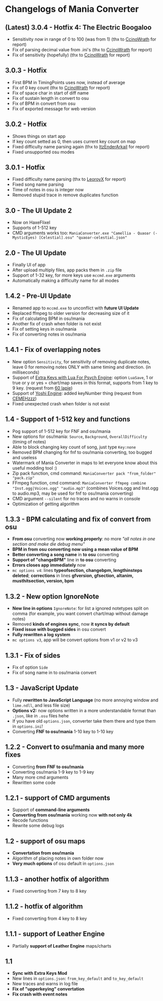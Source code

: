 # Changelogs of Mania Converter

## (Latest) 3.0.4 - Hotfix 4: The Electric Boogaloo
- Sensitivity now in range of 0 to 100 (was from 1) (thx to [CcinoWrath](https://gamebanana.com/posts/10815716) for report)
- Fix of parsing decimal value from .ini's (thx to [CcinoWrath](https://gamebanana.com/posts/10815716) for report)
- Fix of sensitivity (hopefully) (thx to [CcinoWrath](https://gamebanana.com/posts/10815716) for report)

## 3.0.3 - Hotfix
- First BPM in TimingPoints uses now, instead of average
- Fix of 0 key count (thx to [CcinoWrath](https://gamebanana.com/posts/10815716) for report)
- Fix of space char in start of diff name
- Fix of sustain length in convert to osu
- Fix of BPM in convert from osu
- Fix of exported message for web version

## 3.0.2 - Hotfix
- Shows things on start app
- If key count setted as 0, then uses current key count on map
- Fixed difficulty name parsing again (thx to [ItzEnderArkail](https://gamebanana.com/posts/10811434) for report)
- Fixed unsupported osu modes

## 3.0.1 - Hotfix
- Fixed difficulty name parsing (thx to [LeoroyX](https://gamebanana.com/posts/10786130) for report)
- Fixed song name parsing
- Time of notes in osu is integer now
- Removed stupid trace in remove duplicates function

## 3.0 - The UI Update 2
- Now on HaxeFlixel
- Supports of 1-512 key
- CMD arguments works too: `ManiaConverter.exe "Camellia - Quaoar (-MysticEyes) [Celestial].osu" "quaoar-celestial.json"`

## 2.0 - The UI Update
- Finally UI of app
- After upload multiply files, app packs them in `.zip` file
- Support of 1-32 key, for more keys use `mccmd.exe` arguments
- Automatically making a difficulty name for all modes

## 1.4.2 - Pre-UI Update
- Renamed app to `mccmd.exe` to unconflict with **future UI Update**
- Replaced ffmpeg to older version for decreasing size of it
- Fix of calculating BPM in osu!mania
- Another fix of crash when folder is not exist
- Fix of setting keys in osu!mania
- Fix of converting notes in osu!mania

## 1.4.1 - Fix of overlapping notes
- New option `Sensitivity`, for sensitivity of removing duplicate notes, leave 0 for removing notes ONLY with same timing and direction. (in milliseconds)
- Support of [Extra Keys with Lua For Psych Engine](https://gamebanana.com/mods/352021): option `LuaSave`, 1 or true or y or yes = chart/map saves in this format, supports from 1 key to 9 key. (request from [60 lapie](https://gamebanana.com/members/1633383))
- Support of [Yoshi Engine](https://gamebanana.com/mods/352532): added keyNumber thing (request from [CEMEHzzz](https://gamebanana.com/members/1776409))
- Fixed unexpected crash when folder is not exist

## 1.4 - Support of 1-512 key and functions
- Pog support of 1-512 key for FNF and osu!mania
- New options for osu!mania: `Source`, `Background`, `OverallDifficulty` (timing of notes)
- Able to block changing key count of song, just type `Key:none`
- Removed BPM changing for fnf to osu!mania converting, too bugged and useless
- Watermark of Mania Converter in maps to let everyone know about this useful modding tool :)
- Zip pack function, cmd command: `ManiaConverter pack "from_folder" "pack.zip"`
- FFmpeg function, cmd command: `ManiaConverter ffmpeg combine "Inst.ogg|Voices.ogg" "audio.mp3"` (combines Voices.ogg and Inst.ogg to audio.mp3, may be used for fnf to osu!mania converting)
- CMD argument `--silent` for no traces and no warns in console
- Optimization of getting algorithm

## 1.3.3 - BPM calculating and fix of convert from osu
- **From osu** converting now **working properly**: no more *"all notes in one section and make die debug menu"*
- **BPM in from osu converting now using a mean value of BPM**
- **Better converting a song name** in **to osu** converting
- **Support of "changeBPM"** line in **to osu** converting
- **Errors closes app immediately** now
- `mc options v4`: lines **typeofsection, changebpm, lengthinsteps deleted**; **corrections** in lines **gfversion, gfsection, altanim, musthitsection, version, bpm**

## 1.3.2 - New option IgnoreNote
- **New line in options** `IgnoreNote`: for list a ignored notetypes split on comma (for example, you want convert chart/map without damage notes)
- Removed **kinds of engines sync**, now **it syncs by default**
- **Fixed issue with bugged sides** in osu convert
- **Fully rewritten a log system**
- `mc options v3`, app will be convert options from v1 or v2 to v3

## 1.3.1 - Fix of sides
- Fix of option `Side`
- Fix of song name in to osu!mania convert

## 1.3 - JavaScript Update
- Fully **rewritten to JavaScript Language** (no more annoying window and `lime.ndll`, and less file size)
- **Options v2:** now options written in a more understandable format than `.json`, like in `.osu` files hehe
- If you have old `options.json`, converter take them there and type them in `options.ini`!
- Converting **FNF to osu!mania** 1-10 key to 1-10 key

## 1.2.2 - Convert to osu!mania and many more fixes
- Converting **from FNF to osu!mania**
- Converting osu!mania 1-9 key to 1-9 key
- Many more cmd arguments
- Rewritten some code

## 1.2.1 - support of CMD arguments
- Support of **command-line arguments**
- **Converting from osu!mania** working now **with not only 4k**
- Recode functions
- Rewrite some debug logs

## 1.2 - support of osu maps
- **Convertation from osu!mania**
- Algorithm of placing notes in own folder now
- **Very much options** of osu default in `options.json`

## 1.1.3 - another hotfix of algorithm
- Fixed converting from 7 key to 8 key

## 1.1.2 - hotfix of algorithm
- Fixed converting from 4 key to 8 key

## 1.1.1 - support of Leather Engine
- Partially **support of Leather Engine** maps/charts

## 1.1
- **Sync with Extra Keys Mod**
- New lines in `options.json`: `from_key_default` and `to_key_default`
- New traces and warns in log file
- **Fix of "upperkeying" convertation**
- **Fix crash with event notes**